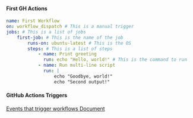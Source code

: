 #### First GH Actions

```yaml
name: First Workflow
on: workflow_dispatch # This is a manual trigger
jobs: # This is a list of jobs
    first-job: # This is the name of the job
        runs-on: ubuntu-latest # This is the OS
        steps: # This is a list of steps
            - name: Print greeting
              run: echo "Hello, world!" # This is the command to run
            - name: Run multi-line script
              run: |
                  echo "Goodbye, world!"
                  echo "Second output!"
```

#### GitHub Actions Triggers

[Events that trigger workflows Document](https://docs.github.com/en/actions/using-workflows/events-that-trigger-workflows)
